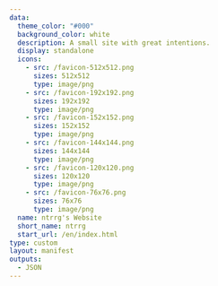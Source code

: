 ```yaml
---
data:
  theme_color: "#000"
  background_color: white
  description: A small site with great intentions.
  display: standalone
  icons:
    - src: /favicon-512x512.png
      sizes: 512x512
      type: image/png
    - src: /favicon-192x192.png
      sizes: 192x192
      type: image/png
    - src: /favicon-152x152.png
      sizes: 152x152
      type: image/png
    - src: /favicon-144x144.png
      sizes: 144x144
      type: image/png
    - src: /favicon-120x120.png
      sizes: 120x120
      type: image/png
    - src: /favicon-76x76.png
      sizes: 76x76
      type: image/png
  name: ntrrg's Website
  short_name: ntrrg
  start_url: /en/index.html
type: custom
layout: manifest
outputs:
  - JSON
---
```


